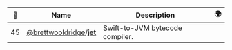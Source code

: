 |:star2: | Name | Description | 🌍|
|---|---|---|---|
|45|[@brettwooldridge](https://github.com/brettwooldridge)/[**jet**](https://github.com/brettwooldridge/jet)|Swift-to-JVM bytecode compiler.||


